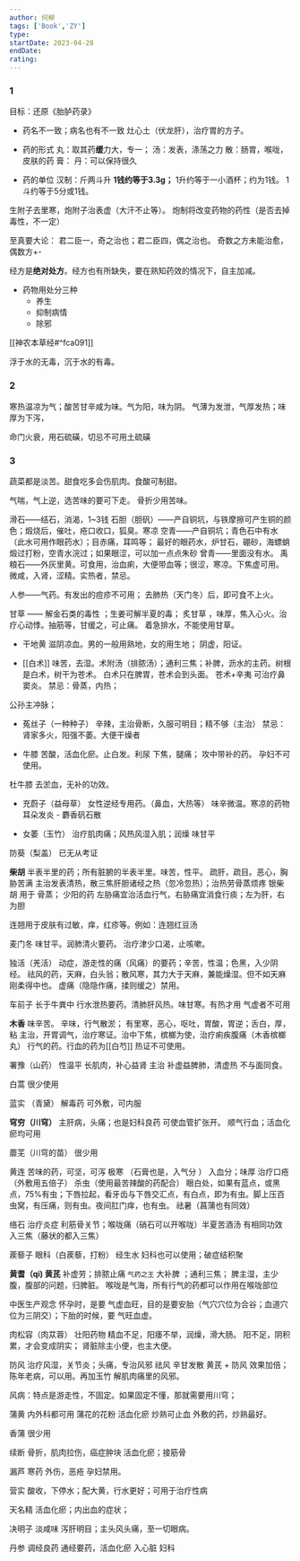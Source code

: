```yaml
---
author: 何柳
tags: ['Book','ZY']
type: 
startDate: 2023-04-28
endDate:
rating: 
---
```


### 1
目标：还原《胎胪药录》

- 药名不一致；病名也有不一致
灶心土（伏龙肝），治疗胃的方子。

- 药的形式
丸：取其药**缓**力大，专一；
汤：发表，涤荡之力
散：肠胃，喉咙，皮肤的药
膏：
丹：可以保持很久


- 药的单位
汉制：斤两斗升
**1钱约等于3.3g；**
1升约等于一小酒杯；约为1钱。
1斗约等于5分或1钱。


生附子去里寒，炮附子治表虚（大汗不止等）。
炮制将改变药物的药性（是否去掉毒性，不一定）




至真要大论：
君二臣一，奇之治也；君二臣四，偶之治也。
奇数之方未能治愈，偶数方+-

经方是**绝对处方**。经方也有所缺失，要在熟知药效的情况下，自主加减。

- 药物用处分三种
	- 养生
	- 抑制病情
	- 除邪

[[神农本草经#^fca091]]

浮于水的无毒，沉于水的有毒。

### 2 
寒热温凉为气；酸苦甘辛咸为味。气为阳，味为阴。
气薄为发泄，气厚发热；味厚为下泻，

命门火衰，用石硫磺，切忌不可用土硫磺



### 3 

蔬菜都是淡苦。甜食吃多会伤肌肉。食酸可制甜。

气喘，气上逆，选苦味的要可下走。
骨折少用苦味。


滑石——结石，消渴，1~3钱
石胆（胆矾）——产自铜坑，与铁摩擦可产生铜的颜色；煅烧后，催吐，疮口收口，狐臭。寒凉
空青——产自铜坑；青色石中有水（此水可用作眼药水）；目赤痛，耳鸣等；
	最好的眼药水，炉甘石，硼砂，海螵蛸煅过打粉，空青水浣过；如果眼涩，可以加一点点朱砂
曾青——里面没有水。
禹粮石——外灰里黄。可食用，治血痢，大便带血等；很涩，寒凉。下焦虚可用。
	微咸，入肾，涩精。实热者，禁忌。


人参——气药。有发出的痘疹不可用；
	去肺热（天门冬）后，即可食不上火。






甘草 —— 解金石类的毒性 ；生姜可解半夏的毒；
	炙甘草 ，味厚，焦入心火。治疗心动悸。抽筋等，甘缓之，可止痛。
	着急排水，不能使用甘草。 

- 干地黄
	滋阴凉血。男的一般用熟地，女的用生地；
	阴虚，阳证。

- [[白术]]
  味苦，去湿。术附汤（排脓汤）；通利三焦；补脾，沥水的主药。树根是白术，树干为苍术。
  白术只在脾胃，苍术会到头面。
  苍术+辛夷 可治疗鼻窦炎。
  禁忌：骨蒸，内热；

公孙主冲脉；

- 菟丝子（一种种子）
	辛辣，主治骨断，久服可明目；精不够（主治）
	禁忌：肾家多火，阳强不萎。大便干燥者

- 牛膝
	苦酸，活血化瘀。止白发。利尿
	下焦，腿痛；
	攻中带补的药。
	孕妇不可使用。

杜牛膝 去淤血，无补的功效。


- 充蔚子（益母草）
	女性逆经专用药。（鼻血，大热等）
	味辛微温。寒凉的药物 
	耳朵发炎 - 麝香矾石散

- 女萎（玉竹）
	治疗肌肉痛；风热风湿入肌；润燥
	味甘平 

防葵（梨盖）
	已无从考证

**柴胡**
	半表半里的药；所有脏腑的半表半里。味苦，性平。 疏肝，疏目。恶心，胸胁苦满
	主治发表清热，散三焦肝胆诸经之热（忽冷忽热）；治热劳骨蒸烦疼
	银柴胡 用于 骨蒸；
	少阳的药
	左胁痛宜治活血行气，右胁痛宜消食行痰；左为肝，右为胆

连翘用于皮肤有过敏，痒，红疹等。例如：连翘红豆汤

麦门冬 
	味甘平。润肺清火要药。
	治疗津少口渴，止咳嗽。

独活（羌活）
	动症，游走性的痛（风痛）的要药；辛苦，性温；色黑，入少阴经。
	祛风的药，天麻，白头翁；散风寒，其力大于天麻，兼能燥湿。但不如天麻刚柔得中也。
	虚痛（隐隐作痛，揉则缓之）禁用。

车前子 
	长于牛粪中 
	行水泄热要药。清肺肝风热。味甘寒。有热才用
	气虚者不可用


**木香**
	味辛苦。
	辛味，行气散淤；
	有里寒，恶心，呕吐，胃酸，胃逆；舌白，厚，粘
	主治，开胃调气，治疗寒证。治中下焦，槟榔为使，治疗痢疾腹痛（木香槟榔丸）
	行气的药。行血的药为[[白芍]]
	热证不可使用。


署豫（山药）
	性温平 
	长肌肉，补心益肾 
	主治 补虚益脾肺，清虚热
	不与面同食。


白蒿
	很少使用 

蓝实 （青黛）
	解毒药
	可外敷，可内服





**穹穷（川穹）**
	主肝病，头痛；也是妇科良药
	可使血管扩张开。
	顺气行血；活血化瘀均可用

蘼芜（川穹的苗）
	很少用

黄连
	苦味的药，可坚，可泻
	极寒 （石膏也是，入气分 ）
	入血分；味厚
	治疗口疮（外敷用五倍子）
	杀虫（使用最苦辣酸的药配合）
	眼白处，如果有蓝点，或黑点，75%有虫；下唇拉起，看牙齿与下唇交汇点，有白点，即为有虫。脚上压百虫窝，有压痛，则有虫。夜间肛门痒，也有虫。
	祛暑（菖蒲也有同效）

络石 
	治疗炎症
	利筋骨关节；喉咙痛（硝石可以开喉咙）半夏苦酒汤 有相同功效
	入三焦（藤状的都入三焦）

蒺藜子 
	眼科（白蒺藜，打粉）
	经生水
	妇科也可以使用；破症结积聚

**黄耆（qi) 黄芪**
	补虚劳；排脓止痛
	`气药之王`
	大补脾 ；通利三焦；
	脾主湿，主少腹，腹部的问题，归脾脏。
	喉咙是气海，所有行气的药都可以作用在喉咙部位


中医生产观念
怀孕时，是要 气虚血旺，目的是要安胎（气穴穴位为合谷；血道穴位为三阴交）；下胎的时候，要 气旺血虚。


肉松容（肉苁蓉）
	壮阳药物 
	精血不足，阳痿不举，润燥，滑大肠。
	阳不足，阴积累，才会变成阴实；
	肾脏除主小便，也主大便。


防风 
	治疗风湿，关节炎；头痛，专治风邪
	祛风 
	辛甘发散 
	黄芪 + 防风 效果加倍；陈年老病，可以用。再加玉竹
	解肌肉痛里的风邪。

风病：特点是游走性，不固定。如果固定不懂，那就需要用川穹；


蒲黄 
	内外科都可用 
	蒲花的花粉
	活血化瘀
	炒熟可止血
	外敷的药，炒熟最好。

香蒲
	很少用 

续断
	骨折，肌肉拉伤，癌症肿块
	活血化瘀；接筋骨

漏芦
	寒药 
	外伤，恶疮
	孕妇禁用。

营实 
	酸收，下停水；配大黄，行水更好；可用于治疗性病

天名精
	活血化瘀；内出血的症状；

决明子
	淡咸味
	泻肝明目；主头风头痛，至一切眼病。

丹参 调经良药
	通经要药，活血化瘀
	入心脏
	妇科















